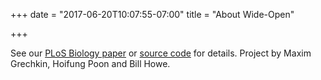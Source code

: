 +++
date = "2017-06-20T10:07:55-07:00"
title = "About Wide-Open"

+++


See our <a href="https://doi.org/10.1371/journal.pbio.2002477">PLoS Biology paper</a>
or <a href="https://github.com/wideopen/datawatch/">source code</a> for details. Project by Maxim Grechkin, Hoifung Poon and Bill Howe.
